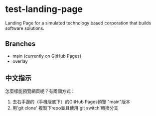 # test-landing-page
Landing Page for a simulated technology based corporation that builds software solutions.

## Branches
+ main (currently on GitHub Pages)
+ overlay 

## 中文指示
怎麼樣能預覽網頁呢？有兩個方式：
1. 去右手邊的（手機版底下）的GitHub Pages預覽 "main"版本
2. 用'git clone' 複製下repo並且使用'git switch'轉換分支
